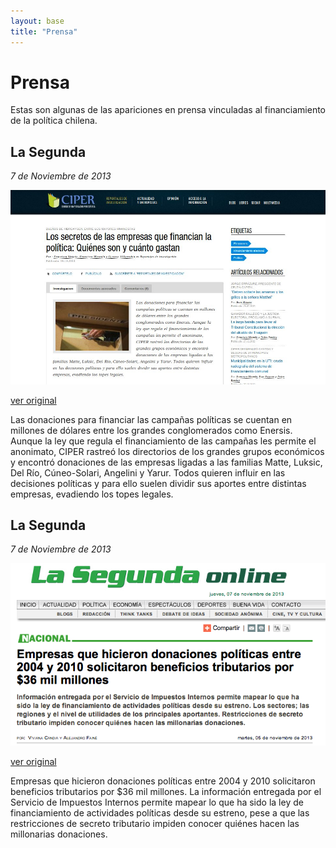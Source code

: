 ```yaml
---
layout: base
title: "Prensa"
---
```


# Prensa 

Estas son algunas de las apariciones en prensa vinculadas al financiamiento de la política chilena.

## La Segunda
*7 de Noviembre de 2013*

![Empresas que financian la política](/images/prensa/CIPER.jpg)

[ver original](http://ciperchile.cl/2013/11/06/los-secretos-de-las-empresas-que-financian-la-politica-quienes-son-y-cuanto-gastan/)

Las donaciones para financiar las campañas políticas se cuentan en millones de dólares entre los grandes conglomerados como Enersis. Aunque la ley que regula el financiamiento de las campañas les permite el anonimato, CIPER rastreó los directorios de los grandes grupos económicos y encontró donaciones de las empresas ligadas a las familias Matte, Luksic, Del Río, Cúneo-Solari, Angelini y Yarur. Todos quieren influir en las decisiones políticas y para ello suelen dividir sus aportes entre distintas empresas, evadiendo los topes legales.


## La Segunda
*7 de Noviembre de 2013*

![La segunda donaciones](/images/prensa/la_segunda_01.png)

[ver original](http://www.lasegunda.com/Noticias/Impreso/2013/11/890614/empresas-que-hicieron-donaciones-politicas-entre-2004-y-2010-solicitaron-beneficios-tributarios-por-36-mil-millones)


Empresas que hicieron donaciones políticas entre 2004 y 2010 solicitaron beneficios tributarios por $36 mil millones.
La información entregada por el Servicio de Impuestos Internos permite mapear lo que ha sido la ley de financiamiento de actividades políticas desde su estreno, pese a que las restricciones de secreto tributario impiden conocer quiénes hacen las millonarias donaciones.

